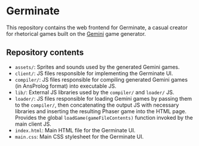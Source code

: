 # Germinate

This repository contains the web frontend for Germinate, a casual creator for rhetorical games built on the [Gemini](https://github.com/ExpressiveIntelligence/Gemini) game generator.

## Repository contents

* `assets/`: Sprites and sounds used by the generated Gemini games.
* `client/`: JS files responsible for implementing the Germinate UI.
* `compiler/`: JS files responsible for compiling generated Gemini games (in AnsProlog format) into executable JS.
* `lib/`: External JS libraries used by the `compiler/` and `loader/` JS.
* `loader/`: JS files responsible for loading Gemini games by passing them to the `compiler/`, then concatenating the output JS with necessary libraries and inserting the resulting Phaser game into the HTML page. Provides the global `loadGame(gameFileContents)` function invoked by the main client JS.
* `index.html`: Main HTML file for the Germinate UI.
* `main.css`: Main CSS stylesheet for the Germinate UI.
